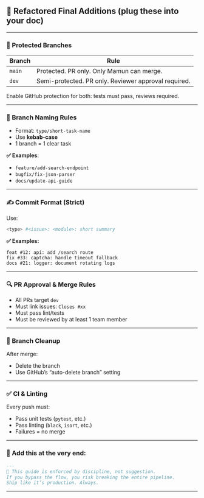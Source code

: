 ## 🧠 Refactored Final Additions (plug these into your doc)

---

### 🔐 Protected Branches

| Branch | Rule                                                 |
| ------ | ---------------------------------------------------- |
| `main` | Protected. PR only. Only Mamun can merge.            |
| `dev`  | Semi-protected. PR only. Reviewer approval required. |

Enable GitHub protection for both: tests must pass, reviews required.

---

### 🧱 Branch Naming Rules

* Format: `type/short-task-name`
* Use **kebab-case**
* 1 branch = 1 clear task

**✅ Examples**:

* `feature/add-search-endpoint`
* `bugfix/fix-json-parser`
* `docs/update-api-guide`

---

### ✍️ Commit Format (Strict)

Use:

```bash
<type> #<issue>: <module>: short summary
```

**✅ Examples:**

```
feat #12: api: add /search route
fix #33: captcha: handle timeout fallback
docs #21: logger: document rotating logs
```

---

### 🔍 PR Approval & Merge Rules

* All PRs target `dev`
* Must link issues: `Closes #xx`
* Must pass lint/tests
* Must be reviewed by at least 1 team member

---

### 🧹 Branch Cleanup

After merge:

* Delete the branch
* Use GitHub’s “auto-delete branch” setting

---

### ✅ CI & Linting

Every push must:

* Pass unit tests (`pytest`, etc.)
* Pass linting (`black`, `isort`, etc.)
* Failures = no merge

---

### 🧠 Add this at the very end:

```md
---
🧠 This guide is enforced by discipline, not suggestion.  
If you bypass the flow, you risk breaking the entire pipeline.  
Ship like it’s production. Always.
```

---

